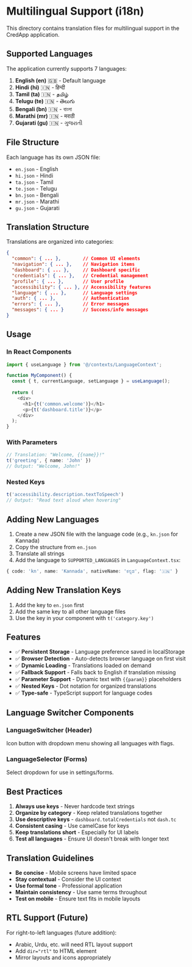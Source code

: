 # Multilingual Support (i18n)

This directory contains translation files for multilingual support in the CredApp application.

## Supported Languages

The application currently supports 7 languages:

1. **English (en)** 🇬🇧 - Default language
2. **Hindi (hi)** 🇮🇳 - हिन्दी
3. **Tamil (ta)** 🇮🇳 - தமிழ்
4. **Telugu (te)** 🇮🇳 - తెలుగు
5. **Bengali (bn)** 🇮🇳 - বাংলা
6. **Marathi (mr)** 🇮🇳 - मराठी
7. **Gujarati (gu)** 🇮🇳 - ગુજરાતી

## File Structure

Each language has its own JSON file:
- `en.json` - English
- `hi.json` - Hindi
- `ta.json` - Tamil
- `te.json` - Telugu
- `bn.json` - Bengali
- `mr.json` - Marathi
- `gu.json` - Gujarati

## Translation Structure

Translations are organized into categories:

```json
{
  "common": { ... },        // Common UI elements
  "navigation": { ... },    // Navigation items
  "dashboard": { ... },     // Dashboard specific
  "credentials": { ... },   // Credential management
  "profile": { ... },       // User profile
  "accessibility": { ... }, // Accessibility features
  "language": { ... },      // Language settings
  "auth": { ... },          // Authentication
  "errors": { ... },        // Error messages
  "messages": { ... }       // Success/info messages
}
```

## Usage

### In React Components

```typescript
import { useLanguage } from '@/contexts/LanguageContext';

function MyComponent() {
  const { t, currentLanguage, setLanguage } = useLanguage();
  
  return (
    <div>
      <h1>{t('common.welcome')}</h1>
      <p>{t('dashboard.title')}</p>
    </div>
  );
}
```

### With Parameters

```typescript
// Translation: "Welcome, {{name}}!"
t('greeting', { name: 'John' })
// Output: "Welcome, John!"
```

### Nested Keys

```typescript
t('accessibility.description.textToSpeech')
// Output: "Read text aloud when hovering"
```

## Adding New Languages

1. Create a new JSON file with the language code (e.g., `kn.json` for Kannada)
2. Copy the structure from `en.json`
3. Translate all strings
4. Add the language to `SUPPORTED_LANGUAGES` in `LanguageContext.tsx`:

```typescript
{ code: 'kn', name: 'Kannada', nativeName: 'ಕನ್ನಡ', flag: '🇮🇳' }
```

## Adding New Translation Keys

1. Add the key to `en.json` first
2. Add the same key to all other language files
3. Use the key in your component with `t('category.key')`

## Features

- ✅ **Persistent Storage** - Language preference saved in localStorage
- ✅ **Browser Detection** - Auto-detects browser language on first visit
- ✅ **Dynamic Loading** - Translations loaded on demand
- ✅ **Fallback Support** - Falls back to English if translation missing
- ✅ **Parameter Support** - Dynamic text with `{{param}}` placeholders
- ✅ **Nested Keys** - Dot notation for organized translations
- ✅ **Type-safe** - TypeScript support for language codes

## Language Switcher Components

### LanguageSwitcher (Header)
Icon button with dropdown menu showing all languages with flags.

### LanguageSelector (Forms)
Select dropdown for use in settings/forms.

## Best Practices

1. **Always use keys** - Never hardcode text strings
2. **Organize by category** - Keep related translations together
3. **Use descriptive keys** - `dashboard.totalCredentials` not `dash.tc`
4. **Consistent casing** - Use camelCase for keys
5. **Keep translations short** - Especially for UI labels
6. **Test all languages** - Ensure UI doesn't break with longer text

## Translation Guidelines

- **Be concise** - Mobile screens have limited space
- **Stay contextual** - Consider the UI context
- **Use formal tone** - Professional application
- **Maintain consistency** - Use same terms throughout
- **Test on mobile** - Ensure text fits in mobile layouts

## RTL Support (Future)

For right-to-left languages (future addition):
- Arabic, Urdu, etc. will need RTL layout support
- Add `dir="rtl"` to HTML element
- Mirror layouts and icons appropriately

